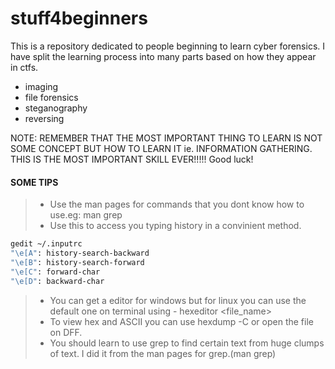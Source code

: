# stuff4beginners

This is a repository dedicated to people beginning to learn cyber forensics.
I have split the learning process into many parts based on how they appear in ctfs.

- imaging
- file forensics
- steganography
- reversing

NOTE: REMEMBER THAT THE MOST IMPORTANT THING TO LEARN IS NOT SOME CONCEPT
BUT HOW TO LEARN IT ie. INFORMATION GATHERING. THIS IS THE MOST IMPORTANT SKILL
EVER!!!!!
Good luck!

#### SOME TIPS
>- Use the man pages for commands that you dont know how to use.eg: man grep
>- Use this to access you typing history in a convinient method. 
```sh
gedit ~/.inputrc
"\e[A": history-search-backward
"\e[B": history-search-forward
"\e[C": forward-char
"\e[D": backward-char
```
>- You can get a editor for windows but for linux you can use the default one on terminal using - hexeditor <file_name>
>- To view hex and ASCII you can use hexdump -C or open the file on DFF. 
>- You should learn to use grep to find certain text from huge clumps of text. I did it from the man pages for grep.(man grep)
